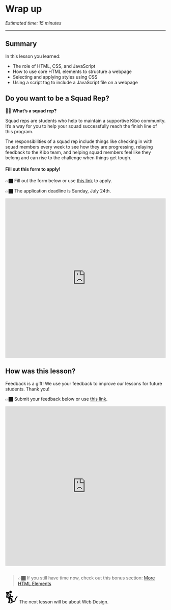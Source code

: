 # Wrap up

*Estimated time: 15 minutes*

---

## Summary

In this lesson you learned:

- The role of HTML, CSS, and JavaScript
- How to use core HTML elements to structure a webpage
- Selecting and applying styles using CSS
- Using a script tag to include a JavaScript file on a webpage

## Do you want to be a Squad Rep?

<aside>


🙋🏿 **What’s a squad rep?**    

Squad reps are students who help to maintain a supportive Kibo community. It’s a way for you to help your squad successfully reach the finish line of this program.

The responsibilities of a squad rep include things like checking in with squad members every week to see how they are progressing, relaying feedback to the Kibo team, and helping squad members feel like they belong and can rise to the challenge when things get tough.

</aside>

#### Fill out this form to apply! 

<aside>


👉🏿 Fill out the form below or use [this link](https://docs.google.com/forms/d/e/1FAIpQLSctRZQiQL5SckF0CLcTKl9aT_d0j7Sqqa0Mm4ptsGPDFOMBhw/viewform) to apply.

👉🏿 The application deadline is Sunday, July 24th.
    
<div style="width:100%;height:500px;"><iframe src="https://docs.google.com/forms/d/e/1FAIpQLSctRZQiQL5SckF0CLcTKl9aT_d0j7Sqqa0Mm4ptsGPDFOMBhw/viewform?usp=send_form&embed=true" frameborder="0" sandbox="allow-scripts allow-popups allow-top-navigation-by-user-activation allow-forms allow-same-origin" allowfullscreen="" style="width: 100%; height: 100%; border-radius: 1px; pointer-events: auto; background-color: white;"></iframe></div>

</aside>

## How was this lesson?

<aside>

Feedback is a gift! We use your feedback to improve our lessons for future students. Thank you!

👉🏿 Submit your feedback  below or use [this link](https://docs.google.com/forms/d/e/1FAIpQLSe5TtDfkuzDwTo4aH0cPZ_O2HOaYJF46BF1jkBvmjBJ9dyo-Q/viewform).


<div style="width:100%;height:500px;"><iframe src="https://docs.google.com/forms/d/e/1FAIpQLSe5TtDfkuzDwTo4aH0cPZ_O2HOaYJF46BF1jkBvmjBJ9dyo-Q/viewform?usp=send_form&embed=true" frameborder="0" sandbox="allow-scripts allow-popups allow-top-navigation-by-user-activation allow-forms allow-same-origin" allowfullscreen="" style="width: 100%; height: 100%; border-radius: 1px; pointer-events: auto; background-color: white;"></iframe></div>

#

<aside>

> 👉🏿 If you still have time now, check out this bonus section: [More HTML Elements](bonus-more-html-elements.md)

<img src="../learning-with-kibo/man-in-hike.png" alt="../learning-with-kibo/man-in-hike.png" width="40px" /> The next lesson will be about Web Design.

</aside>
    
    
